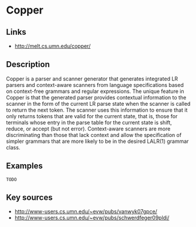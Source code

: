 # Copper

## Links
- http://melt.cs.umn.edu/copper/

## Description

Copper is a parser and scanner generator that generates integrated LR parsers and context-aware scanners from language specifications based on context-free grammars and regular expressions. The unique feature in Copper is that the generated parser provides contextual information to the scanner in the form of the current LR parse state when the scanner is called to return the next token. The scanner uses this information to ensure that it only returns tokens that are valid for the current state, that is, those for terminals whose entry in the parse table for the current state is shift, reduce, or accept (but not error). Context-aware scanners are more discriminating than those that lack context and allow the specification of simpler grammars that are more likely to be in the desired LALR(1) grammar class.

## Examples

    TODO

## Key sources

- http://www-users.cs.umn.edu/~evw/pubs/vanwyk07gpce/
- http://www-users.cs.umn.edu/~evw/pubs/schwerdfeger09pldi/
